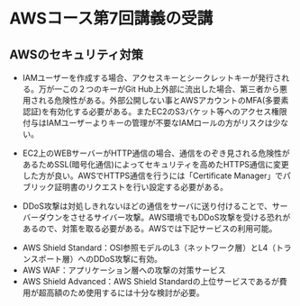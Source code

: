 # AWSコース第7回講義の受講

## AWSのセキュリティ対策

- IAMユーザーを作成する場合、アクセスキーとシークレットキーが発行される。万が一この２つのキーがGit Hub上外部に流出した場合、第三者から悪用される危険性がある。外部公開しない事とAWSアカウントのMFA(多要素認証)を有効化する必要がある。またEC2のS3バケット等へのアクセス権限付与はIAMユーザーよりキーの管理が不要なIAMロールの方がリスクは少ない。

- EC2上のWEBサーバーがHTTP通信の場合、通信をのぞき見される危険性があるためSSL(暗号化通信)によってセキュリティを高めたHTTPS通信に変更した方が良い。AWSでHTTPS通信を行うには「Certificate Manager」でパブリック証明書のリクエストを行い設定する必要がある。
　
- DDoS攻撃は対処しきれないほどの通信をサーバに送り付けることで、サーバーダウンをさせるサイバー攻撃。AWS環境でもDDoS攻撃を受ける恐れがあるので、対策を取る必要がある。AWSでは下記サービスの利用可能。
 * AWS Shield Standard：OSI参照モデルのL3（ネットワーク層）とL4（トランスポート層）へのDDoS攻撃に有効。
 * AWS WAF：アプリケーション層への攻撃の対策サービス
 * AWS Shield Advanced：AWS Shield Standardの上位サービスであるが費用が超高額のため使用するには十分な検討が必要。　



